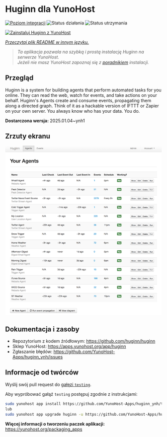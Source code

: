 <!--
To README zostało automatycznie wygenerowane przez <https://github.com/YunoHost/apps/tree/master/tools/readme_generator>
Nie powinno być ono edytowane ręcznie.
-->

# Huginn dla YunoHost

[![Poziom integracji](https://apps.yunohost.org/badge/integration/huginn)](https://ci-apps.yunohost.org/ci/apps/huginn/)
![Status działania](https://apps.yunohost.org/badge/state/huginn)
![Status utrzymania](https://apps.yunohost.org/badge/maintained/huginn)

[![Zainstaluj Huginn z YunoHost](https://install-app.yunohost.org/install-with-yunohost.svg)](https://install-app.yunohost.org/?app=huginn)

*[Przeczytaj plik README w innym języku.](./ALL_README.md)*

> *Ta aplikacja pozwala na szybką i prostą instalację Huginn na serwerze YunoHost.*  
> *Jeżeli nie masz YunoHost zapoznaj się z [poradnikiem](https://yunohost.org/install) instalacji.*

## Przegląd

Huginn is a system for building agents that perform automated tasks for you online. They can read the web, watch for events, and take actions on your behalf. Huginn's Agents create and consume events, propagating them along a directed graph. Think of it as a hackable version of IFTTT or Zapier on your own server. You always know who has your data. You do.

**Dostarczona wersja:** 2025.01.04~ynh1

## Zrzuty ekranu

![Zrzut ekranu z Huginn](./doc/screenshots/your-agents.png)

## Dokumentacja i zasoby

- Repozytorium z kodem źródłowym: <https://github.com/huginn/huginn>
- Sklep YunoHost: <https://apps.yunohost.org/app/huginn>
- Zgłaszanie błędów: <https://github.com/YunoHost-Apps/huginn_ynh/issues>

## Informacje od twórców

Wyślij swój pull request do [gałęzi `testing`](https://github.com/YunoHost-Apps/huginn_ynh/tree/testing).

Aby wypróbować gałąź `testing` postępuj zgodnie z instrukcjami:

```bash
sudo yunohost app install https://github.com/YunoHost-Apps/huginn_ynh/tree/testing --debug
lub
sudo yunohost app upgrade huginn -u https://github.com/YunoHost-Apps/huginn_ynh/tree/testing --debug
```

**Więcej informacji o tworzeniu paczek aplikacji:** <https://yunohost.org/packaging_apps>
